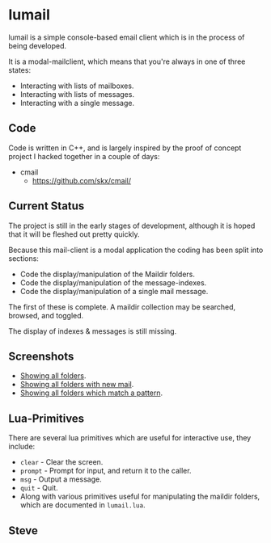 lumail
======

lumail is a simple console-based email client which is in the process of being
developed.

It is a modal-mailclient, which means that you're always in one of three states:

* Interacting with lists of mailboxes.
* Interacting with lists of messages.
* Interacting with a single message.


Code
----

Code is written in C++, and is largely inspired by the proof of concept project
I hacked together in a couple of days:

* cmail
    * https://github.com/skx/cmail/


Current Status
--------------

The project is still in the early stages of development, although it is hoped
that it will be fleshed out pretty quickly.

Because this mail-client is a modal application the coding has been split into
sections:

* Code the display/manipulation of the Maildir folders.
* Code the display/manipulation of the message-indexes.
* Code the display/manipulation of a single mail message.

The first of these is complete.  A maildir collection may be searched, browsed,
and toggled.

The display of indexes & messages is still missing.


Screenshots
-----------

* [Showing all folders](img/all.png).
* [Showing all folders with new mail](img/new.png).
* [Showing all folders which match a pattern](img/lj.png).


Lua-Primitives
--------------

There are several lua primitives which are useful for interactive use, they include:

* `clear` - Clear the screen.
* `prompt` - Prompt for input, and return it to the caller.
* `msg` - Output a message.
* `quit` - Quit.
* Along with various primitives useful for manipulating the maildir folders, which are documented in `lumail.lua`.


Steve
--

